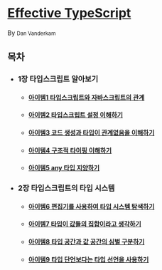 # [Effective TypeScript](https://effectivetypescript.com/)

By <small>Dan Vanderkam</small>

## 목차

- ### 1장 타입스크립트 알아보기
  - #### [아이템1 타입스크립트와 자바스크립트의 관계](https://github.com/ryudg/Study/tree/main/TypeScript/EffectiveTS/Section1/Item1)
  - #### [아이템2 타입스크립트 설정 이해하기](https://github.com/ryudg/Study/tree/main/TypeScript/EffectiveTS/Section1/Item2)
  - #### [아이템3 코드 생성과 타입이 관계없음을 이해하기](https://github.com/ryudg/Study/tree/main/TypeScript/EffectiveTS/Section1/Item3)
  - #### [아이템4 구조적 타이핑 이해하기](https://github.com/ryudg/Study/tree/main/TypeScript/EffectiveTS/Section1/Item4)
  - #### [아이템5 any 타입 지양하기](https://github.com/ryudg/Study/tree/main/TypeScript/EffectiveTS/Section1/Item5)
- ### 2장 타입스크립트의 타입 시스템
  - #### [아이템6 편집기를 사용하여 타입 시스템 탐색하기](https://github.com/ryudg/Study/tree/main/TypeScript/EffectiveTS/Section2/Item6)
  - #### [아이템7 타입이 값들의 집합이라고 생각하기](https://github.com/ryudg/Study/tree/main/TypeScript/EffectiveTS/Section2/Item7)
  - #### [아이템8 타입 공간과 값 공간의 심벌 구분하기](https://github.com/ryudg/Study/tree/main/TypeScript/EffectiveTS/Section2/Item8)
  - #### [아이템9 타입 단언보다는 타입 선언을 사용하기](https://github.com/ryudg/Study/tree/main/TypeScript/EffectiveTS/Section2/Item9)
